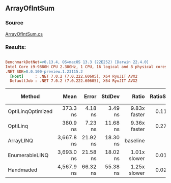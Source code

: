 ﻿## ArrayOfIntSum

### Source
[ArrayOfIntSum.cs](../../src/OptiLinq.Benchmark/ArrayOfIntSum.cs)

### Results:
``` ini

BenchmarkDotNet=v0.13.4, OS=macOS 13.3 (22E252) [Darwin 22.4.0]
Intel Core i9-9880H CPU 2.30GHz, 1 CPU, 16 logical and 8 physical cores
.NET SDK=8.0.100-preview.1.23115.2
  [Host]     : .NET 7.0.2 (7.0.222.60605), X64 RyuJIT AVX2
  DefaultJob : .NET 7.0.2 (7.0.222.60605), X64 RyuJIT AVX2


```
|            Method |       Mean |    Error |   StdDev |        Ratio | RatioSD |   Gen0 | Allocated | Alloc Ratio |
|------------------ |-----------:|---------:|---------:|-------------:|--------:|-------:|----------:|------------:|
| OptiLinqOptimized |   373.3 ns |  4.18 ns |  3.49 ns | 9.83x faster |   0.11x |      - |         - |          NA |
|          OptiLinq |   380.9 ns |  7.23 ns | 11.68 ns | 9.36x faster |   0.27x | 0.0029 |      24 B |          NA |
|         ArrayLINQ | 3,667.8 ns | 21.92 ns | 18.30 ns |     baseline |         |      - |         - |          NA |
|    EnumerableLINQ | 3,693.0 ns | 21.58 ns | 18.02 ns | 1.01x slower |   0.01x |      - |         - |          NA |
|         Handmaded | 4,567.9 ns | 66.32 ns | 55.38 ns | 1.25x slower |   0.02x |      - |         - |          NA |
